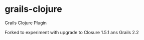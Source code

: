 grails-clojure
==============

Grails Clojure Plugin

Forked to experiment with upgrade to Closure 1.5.1 ans Grails 2.2
